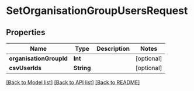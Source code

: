 # SetOrganisationGroupUsersRequest

## Properties
Name | Type | Description | Notes
------------ | ------------- | ------------- | -------------
**organisationGroupId** | **Int** |  | [optional] 
**csvUserIds** | **String** |  | [optional] 

[[Back to Model list]](../README.md#documentation-for-models) [[Back to API list]](../README.md#documentation-for-api-endpoints) [[Back to README]](../README.md)


